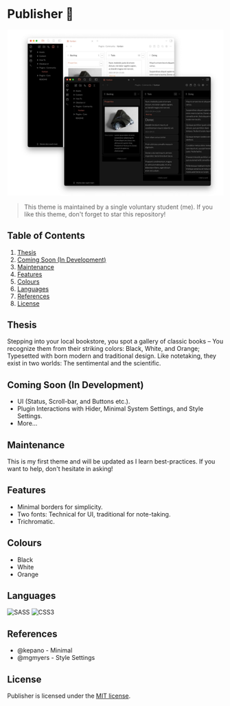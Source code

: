 # Publisher 🐧

![photo](src/photo.jpg)



> This theme is maintained by a single voluntary student (me).
> If you like this theme, don't forget to star this repository!


## Table of Contents
1. [Thesis](#Thesis)
2. [Coming Soon (In Development)](#Coming-Soon-In-Development)
3. [Maintenance](#Maintenance)
4. [Features](#Features)
5. [Colours](#Colours)
6. [Languages](#Languages)
7. [References](#References)
8. [License](#License)


## Thesis
Stepping into your local bookstore, you spot a gallery of classic books – You recognize them from their striking colors: Black, White, and Orange; Typesetted with born modern and traditional design. Like notetaking, they exist in two worlds: The sentimental and the scientific.

## Coming Soon (In Development)
* UI (Status, Scroll-bar, and Buttons etc.).
* Plugin Interactions with Hider, Minimal System Settings, and Style Settings.
* More...

## Maintenance

This is my first theme and will be updated as I learn best-practices. If you want to help, don't hesitate in asking!  

## Features

* Minimal borders for simplicity.
* Two fonts: Technical for UI, traditional for note-taking.
* Trichromatic.

## Colours

* Black
* White
* Orange


## Languages
![SASS](https://img.shields.io/badge/SASS-hotpink.svg?style=for-the-badge&logo=SASS&logoColor=white)
![CSS3](https://img.shields.io/badge/css3-%231572B6.svg?style=for-the-badge&logo=css3&logoColor=white)

## References

* @kepano - Minimal
* @mgmyers - Style Settings
## License

Publisher is licensed under the [MIT license](https://github.com/aidanastridge/Publisher/blob/master/LICENSE).

